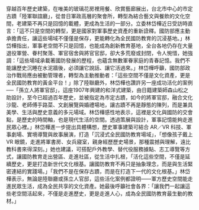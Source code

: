 穿越百年歷史建築，在唯美的玻璃花房裡用餐、欣賞藝廊展出，台北市中心的市定古蹟「陸軍聯誼廳」，從昔日軍政高層的聚會所，轉型為結合藝文與餐飲的文化空間，老建築不再只是回憶的載體，更成為生活的一部分。立委林岱樺近日受訪時直言：「這不只是空間的轉型，更是國家對軍事歷史資產的重新詮釋。國防部應主動承擔責任，讓這些場域不僅僅是保存，更能轉化為全民國防教育的沉浸基地。」林岱樺指出，軍事老空間不只是回憶，也能成為創新教育基地，全台各地仍存在大量退役軍營、眷村聚落、軍官宿舍與將官官邸，卻大多荒廢或封閉，令人惋惜，她強調：「這些場域承載著國防發展的歷程，也蘊含無數軍眷家庭的青春記憶。我們不能讓歷史沉睡在水泥牆後，必須讓它說話、讓它活過來。」林岱樺呼籲，國防部政治作戰局應由被動管理者，轉型為主動推動者：「這些空間不僅是文化資產，更是全民國防教育的黃金平台！」除了陸聯廳外，林岱樺也讚許另一座成功活化的案例──「孫立人將軍官邸」，這座1907年興建的和洋式建築，由日籍建築師森山松之助設計，至今已超過百年歷史，並被指定為市定古蹟，如今的將軍官邸，融合文化沙龍、老師傅手路菜、文創展覽與婚禮場地，讓古蹟不再是靜態的陳列，而是兼具美學、生活與歷史意義的多元場域。林岱樺感性地表示，這裡是文化與國防的交會點，是歷史的時間軸，也是現代生活的空間。透過策展與設計，軍事記憶能夠走進民眾心裡。」林岱樺進一步提出具體構想，歷史軍事建築可結合 AR／VR 科技、軍事劇場、實境導覽與故事展演，打造「沉浸式全民國防教育場域」，「想像孩子戴上 VR 眼鏡，走進將軍書房、女兵寢室，親身經歷歷史場景，那種震撼與理解，遠比教科書來得深刻。」她也建議，可搭配戶外教學、替代役服務據點、志工導覽等方式，讓國防教育走出營區、走進社區，從生活中扎根，「活化這些空間，不僅是延續歷史，更是打造新世代文化根基。讓國防教育不再只是抽象理念，而是與生活緊密連結的實踐場。」「我們不是在保存古蹟，而是在打造下一代的文化根基。」林岱樺表示，無論是陸聯廳或孫立人官邸，這些活化案例都證明——軍方歷史空間能走進民眾生活，成為全民共享的文化資產。她最後呼籲社會各界：「讓我們一起讓這些老空間活起來，不僅是走進歷史，更是走進人心，成為全民國防教育最生動的教材。」